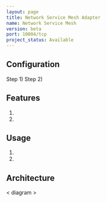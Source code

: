 ```yaml
---
layout: page
title: Network Service Mesh Adapter
name: Network Service Mesh
version: beta
port: 10004/tcp
project_status: Available
---
```


## Configuration
Step 1)
Step 2)

## Features
1. 
2. 

## Usage
1. 
2. 

## Architecture
< diagram >
